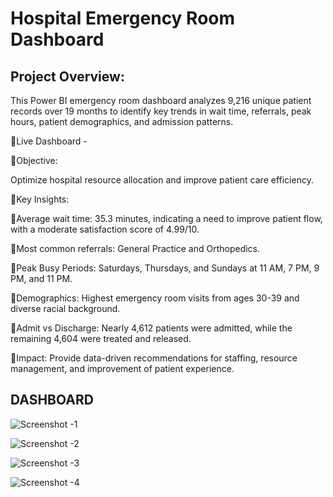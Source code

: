 # Hospital Emergency Room Dashboard
## Project Overview:

This Power BI emergency room dashboard analyzes 9,216 unique patient records over 19 months to identify key trends in wait time, referrals, peak hours, patient demographics, and admission patterns.

🔗Live Dashboard -

🎯Objective: 

Optimize hospital resource allocation and improve patient care efficiency.

🚀Key Insights:

🔹Average wait time: 35.3 minutes, indicating a need to improve patient flow, with a moderate satisfaction score of 4.99/10.

🔹Most common referrals: General Practice and Orthopedics.

🔹Peak Busy Periods: Saturdays, Thursdays, and Sundays at 11 AM, 7 PM, 9 PM, and 11 PM.

🔹Demographics: Highest emergency room visits from ages 30-39 and diverse racial background.

🔹Admit vs Discharge: Nearly 4,612 patients were admitted, while the remaining 4,604 were treated and released.

🔹Impact: Provide data-driven recommendations for staffing, resource management, and improvement of patient experience.

## DASHBOARD
![Screenshot -1](https://github.com/user-attachments/assets/2b4dedf5-ce42-42b5-b74d-02ee0e7dd4dd)

![Screenshot -2](https://github.com/user-attachments/assets/84bf5929-9729-4f4f-88a6-3f340ceb8854)

![Screenshot -3](https://github.com/user-attachments/assets/1a126345-967f-41b4-ae06-bf3edaf6e80f)

![Screenshot -4](https://github.com/user-attachments/assets/e8846c80-6654-4b81-90c7-f4c8477f2007)



